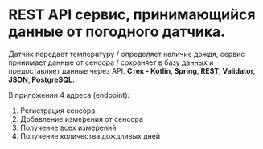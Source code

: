 # REST API сервис, принимающийся данные от погодного датчика.
Датчик передает температуру / определяет наличие дождя, сервис принимает данные от сенсора / сохраняет в базу данных и предоставляет данные через API. 
**Стек - Kotlin, Spring, REST, Validator, JSON, PostgreSQL.**

В приложении 4 адреса (endpoint):
1) Регистрация сенсора
2) Добавление измерения от сенсора
3) Получение всех измерений
4) Получение количества дождливых дней